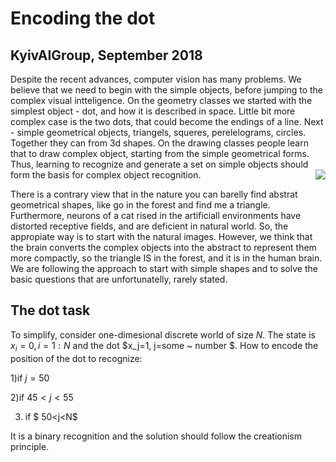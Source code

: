 # Encoding the dot
## KyivAIGroup, September 2018

Despite the recent advances, computer vision has many problems. We believe that we need to begin with the simple objects, before jumping to the complex visual intteligence. On the geometry classes we started with the simplest object - dot, and how it is described in space. Little bit more complex case is the two dots, that could become the endings of a line. Next - simple geometrical objects, triangels, squeres, perelelograms, circles. Together they can from 3d shapes. On the drawing classes people learn that to draw complex object, starting from the simple geometrical forms. Thus, learning to recognize and generate a set on simple objects should form the basis for complex object recognition.
<img src="https://encrypted-tbn0.gstatic.com/images?q=tbn:ANd9GcSLfwj2X3BBTjXyaVNE2j7-wdEfqANKk3vbmRHcYorFZ1zOvMm9"  align="right">

There is a contrary view that in the nature you can barelly find abstrat geometrical shapes, like go in the forest and find me a triangle. Furthermore, neurons of a cat rised in the artificiall environments have distorted receptive fields, and are deficient in natural world. So, the appropiate way is to start with the natural images. However, we think that the brain converts the complex objects into the abstract to represent them more compactly, so the triangle IS in the forest, and it is in the human brain.  We are following the approach to start with simple shapes and to solve the basic questions that are unfortunatelly, rarely stated.

## The dot task
To simplify, consider one-dimesional discrete world of size $N$. The state is $x_i=0, i=1:N$ and the dot $x_j=1, j=some ~ number $.
How to encode the position of the dot to recognize:

1)if $j=50$

2)if $45<j<55$

3) if $ 50<j<N$

It is a binary recognition and the solution should follow the creationism principle.